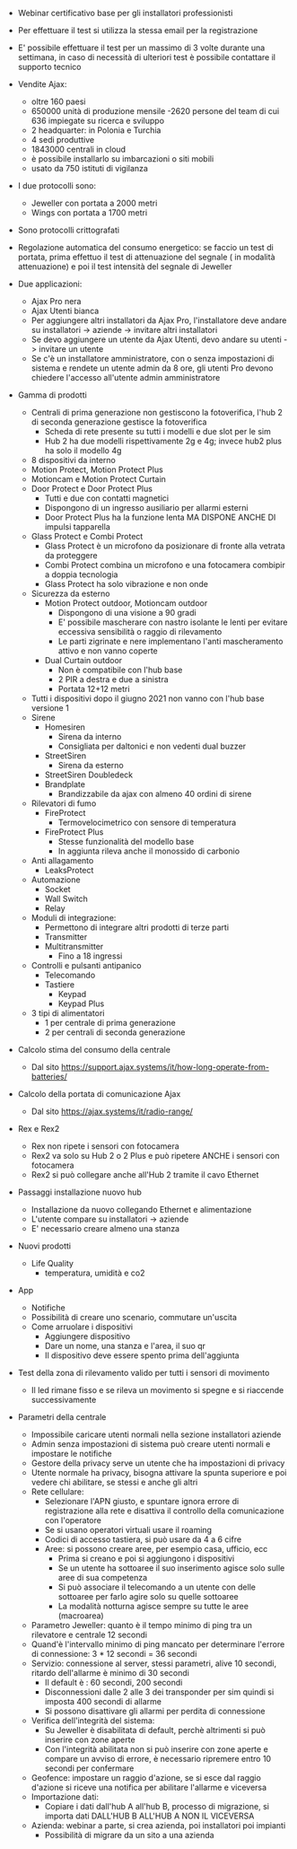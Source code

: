 - Webinar certificativo base per gli installatori professionisti

- Per effettuare il test si utilizza la stessa email per la registrazione
- E' possibile effettuare il test per un massimo di 3 volte durante una settimana, in caso di necessità di ulteriori test è possibile contattare il supporto tecnico

- Vendite Ajax:
    - oltre 160 paesi
    - 650000 unità di produzione mensile
    -2620 persone del team di cui 636 impiegate su ricerca e sviluppo
    - 2 headquarter: in Polonia e Turchia
    - 4 sedi produttive
    - 1843000 centrali in cloud
    - è possibile installarlo su imbarcazioni o siti mobili
    - usato da 750 istituti di vigilanza

- I due protocolli sono:
    - Jeweller con portata a 2000 metri
    - Wings con portata a 1700 metri
- Sono protocolli crittografati
- Regolazione automatica del consumo energetico: se faccio un test di portata, prima effettuo il test di attenuazione del segnale ( in modalità attenuazione) e poi il test intensità del segnale di Jeweller

- Due applicazioni:  
    - Ajax Pro nera
    - Ajax Utenti bianca
    - Per aggiungere altri installatori da Ajax Pro, l'installatore deve andare su installatori -> aziende -> invitare altri installatori
    - Se devo aggiungere un utente da Ajax Utenti, devo andare su utenti -> invitare un utente
    - Se c'è un installatore amministratore, con o senza impostazioni di sistema e rendete un utente admin da 8 ore, gli utenti Pro devono chiedere l'accesso all'utente admin amministratore

- Gamma di prodotti
    - Centrali di prima generazione non gestiscono la fotoverifica, l'hub 2 di seconda generazione gestisce la fotoverifica
        - Scheda di rete presente su tutti i modelli e due slot per le sim
        - Hub 2 ha due modelli rispettivamente 2g e 4g; invece hub2 plus ha solo il modello 4g
    - 8 dispositivi da interno
    - Motion Protect, Motion Protect Plus
    - Motioncam e Motion Protect Curtain
    - Door Protect e Door Protect Plus 
        - Tutti e due con contatti magnetici
        - Dispongono di un ingresso ausiliario per allarmi esterni
        - Door Protect Plus ha la funzione lenta MA DISPONE ANCHE DI impulsi tapparella
    - Glass Protect e Combi Protect
        - Glass Protect è un microfono da posizionare di fronte alla vetrata da proteggere
        - Combi Protect combina un microfono e una fotocamera combipir a doppia tecnologia
        - Glass Protect ha solo vibrazione e non onde 
    - Sicurezza da esterno
        - Motion Protect outdoor, Motioncam outdoor
            - Dispongono di una visione a 90 gradi
            - E' possibile mascherare con nastro isolante le lenti per evitare eccessiva sensibilità o raggio di rilevamento
            - Le parti zigrinate e nere implementano l'anti mascheramento attivo e non vanno coperte
        - Dual Curtain outdoor
            - Non è compatibile con l'hub base
            - 2 PIR a destra e due a sinistra
            - Portata 12+12 metri
    - Tutti i dispositivi dopo il giugno 2021 non vanno con l'hub base versione 1
    - Sirene
        - Homesiren 
            - Sirena da interno
            - Consigliata per daltonici e non vedenti dual buzzer
        - StreetSiren 
            - Sirena da esterno
        - StreetSiren Doubledeck
        - Brandplate
            - Brandizzabile da ajax con almeno 40 ordini di sirene
    - Rilevatori di fumo
        - FireProtect
            - Termovelocimetrico con sensore di temperatura 
        - FireProtect Plus
            - Stesse funzionalità del modello base
            - In aggiunta rileva anche il monossido di carbonio
    - Anti allagamento
        - LeaksProtect
    - Automazione
        - Socket
        - Wall Switch
        - Relay
    - Moduli di integrazione:
        - Permettono di integrare altri prodotti di terze parti
        - Transmitter
        - Multitransmitter
            - Fino a 18 ingressi
    - Controlli e pulsanti antipanico
        - Telecomando
        - Tastiere
            - Keypad
            - Keypad Plus
    - 3 tipi di alimentatori
        - 1 per centrale di prima generazione
        - 2 per centrali di seconda generazione
- Calcolo stima del consumo della centrale
    - Dal sito https://support.ajax.systems/it/how-long-operate-from-batteries/
- Calcolo della portata di comunicazione Ajax
    - Dal sito https://ajax.systems/it/radio-range/
- Rex e Rex2
    - Rex non ripete i sensori con fotocamera
    - Rex2 va solo su Hub 2 o 2 Plus e può ripetere ANCHE i sensori con fotocamera
    - Rex2 si può collegare anche all'Hub 2 tramite il cavo Ethernet
- Passaggi installazione nuovo hub
    - Installazione da nuovo collegando Ethernet e alimentazione
    - L'utente compare su installatori -> aziende
    - E' necessario creare almeno una stanza
- Nuovi prodotti
    - Life Quality
        - temperatura, umidità e co2
- App
    - Notifiche
    - Possibilità di creare uno scenario, commutare un'uscita
    - Come arruolare i dispositivi
        -  Aggiungere dispositivo
        -  Dare un nome, una stanza e l'area, il suo qr
        -  Il dispositivo deve essere spento prima dell'aggiunta
- Test della zona di rilevamento valido per tutti i sensori di movimento
    - Il led rimane fisso e se rileva un movimento si spegne e si riaccende successivamente
- Parametri della centrale
    - Impossibile caricare utenti normali nella sezione installatori aziende
    - Admin senza impostazioni di sistema può creare utenti normali e impostare le notifiche
    - Gestore della privacy serve un utente che ha impostazioni di privacy
    - Utente normale ha privacy, bisogna attivare la spunta superiore e poi vedere chi abilitare, se stessi e anche gli altri
    - Rete cellulare:
        - Selezionare l'APN giusto, e spuntare ignora errore di registrazione alla rete e disattiva il controllo della comunicazione con l'operatore
        - Se si usano operatori virtuali usare il roaming
        - Codici di accesso tastiera, si può usare da 4 a 6 cifre
        - Aree: si possono creare aree, per esempio casa, ufficio, ecc
            - Prima si creano e poi si aggiungono i dispositivi
            - Se un utente ha sottoaree il suo inserimento agisce solo sulle aree di sua competenza
            - Si può associare il telecomando a un utente con delle sottoaree per farlo agire solo su quelle sottoaree
            - La modalità notturna agisce sempre su tutte le aree (macroarea)
    - Parametro Jeweller: quanto è il tempo minimo di ping tra un rilevatore e centrale 12 secondi
    - Quand'è l'intervallo minimo di ping mancato per determinare l'errore di connessione: 3 * 12 secondi = 36 secondi
    - Servizio: connessione al server, stessi parametri, alive 10 secondi, ritardo dell'allarme è minimo di 30 secondi
        - Il default è : 60 secondi, 200 secondi
        - Disconnessioni dalle 2 alle 3 dei transponder per sim quindi si imposta 400 secondi di allarme
        - Si possono disattivare gli allarmi per perdita di connessione
    - Verifica dell'integrità del sistema:
        - Su Jeweller è disabilitata di default, perchè altrimenti si può inserire con zone aperte
        - Con l'integrità abilitata non si può inserire con zone aperte e compare un avviso di errore, è necessario ripremere entro 10 secondi per confermare
    - Geofence: impostare un raggio d'azione, se si esce dal raggio d'azione si riceve una notifica per abilitare l'allarme e viceversa
    - Importazione dati:
        - Copiare i dati dall'hub A all'hub B, processo di migrazione, si importa dati DALL'HUB B ALL'HUB A NON IL VICEVERSA
    - Azienda: webinar a parte, si crea azienda, poi installatori poi impianti  
        - Possibilità di migrare da un sito a una azienda

